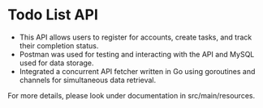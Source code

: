 # Todo List API

- This API allows users to register for accounts, create tasks, and track their completion status.
- Postman was used for testing and interacting with the API and MySQL used for data storage.
- Integrated a concurrent API fetcher written in Go using goroutines and channels for simultaneous data retrieval.

For more details, please look under documentation in src/main/resources.
